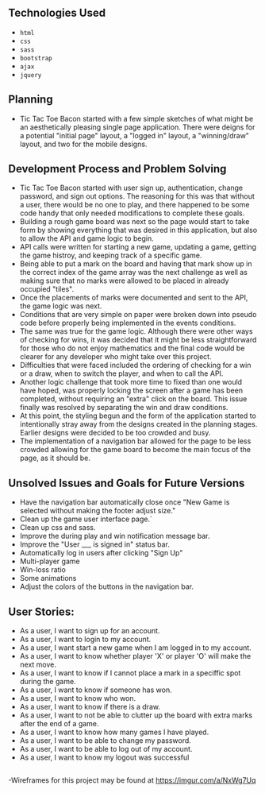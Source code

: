 
## Technologies Used

- `html`
- `css`
- `sass`
- `bootstrap`
- `ajax`
- `jquery`

## Planning

- Tic Tac Toe Bacon started with a few simple sketches of what might be an aesthetically pleasing single page application. There were deigns for a potential "initial page" layout, a "logged in" layout, a "winning/draw" layout, and two for the mobile designs.

## Development Process and Problem Solving

- Tic Tac Toe Bacon started with user sign up, authentication, change password, and sign out options. The reasoning for this was that without a user, there would be no one to play, and there happened to be some code handy that only needed modifications to complete these goals.
- Building a rough game board was next so the page would start to take form by showing everything that was desired in this application, but also to allow the API and game logic to begin.
- API calls were written for starting a new game, updating a game, getting the game histroy, and keeping track of a specific game.
- Being able to put a mark on the board and having that mark show up in the correct index of the game array was the next challenge as well as making sure that no marks were allowed to be placed in already occupied "tiles".
- Once the placements of marks were documented and sent to the API, the game logic was next.
- Conditions that are very simple on paper were broken down into pseudo code before properly being implemented in the events conditions.
- The same was true for the game logic. Although there were other ways of checking for wins, it was decided that it might be less straightforward for those who do not enjoy mathematics and the final code would be clearer for any developer who might take over this project.
- Difficulties that were faced included the ordering of checking for a win or a draw, when to switch the player, and when to call the API.
- Another logic challenge that took more time to fixed than one would have hoped, was properly locking the screen after a game has been completed, without requiring an "extra" click on the board. This issue finally was resolved by separating the win and draw conditions.
- At this point, the styling begun and the form of the application started to intentionally stray away from the designs created in the planning stages. Earlier designs were decided to be too crowded and busy.
- The implementation of a navigation bar allowed for the page to be less crowded allowing for the game board to become the main focus of the page, as it should be.


## Unsolved Issues and Goals for Future Versions

- Have the navigation bar automatically close once "New Game is selected without making the footer adjust size."
- Clean up the game user interface page.`
- Clean up css and sass.
- Improve the during play and win notification message bar.
- Improve the "User ___ is signed in" status bar.
- Automatically log in users after clicking "Sign Up"
- Multi-player game
- Win-loss ratio
- Some animations
- Adjust the colors of the buttons in the navigation bar.

## User Stories:

- As a user, I want to sign up for an account.
- As a user, I want to login to my account.
- As a user, I want start a new game when I am logged in to my account.
- As a user, I want to know whether player 'X' or player 'O' will make the next move.
- As a user, I want to know if I cannot place a mark in a speciffic spot during the game.
- As a user, I want to know if someone has won.
- As a user, I want to know who won.
- As a user, I want to know if there is a draw.
- As a user, I want to not be able to clutter up the board with extra marks after the end of a game.
- As a user, I want to know how many games I have played.
- As a user, I want to be able to change my password.
- As a user, I want to be able to log out of my account.
- As a user, I want to know my logout was successful

##

-Wireframes for this project may be found at https://imgur.com/a/NxWg7Uq
